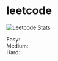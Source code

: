 # leetcode
[![Leetcode Stats](https://leetcard.jacoblin.cool/datapips?theme=dark&font=Baloo%202&ext=activity)](https://leetcode.com/datapips)


Easy: <br>
Medium: <br>
Hard: <br>
